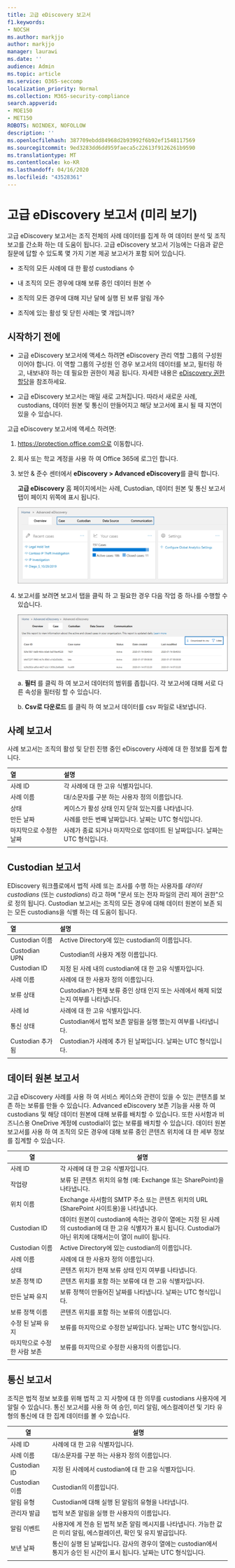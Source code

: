 ```yaml
---
title: 고급 eDiscovery 보고서
f1.keywords:
- NOCSH
ms.author: markjjo
author: markjjo
manager: laurawi
ms.date: ''
audience: Admin
ms.topic: article
ms.service: O365-seccomp
localization_priority: Normal
ms.collection: M365-security-compliance
search.appverid:
- MOE150
- MET150
ROBOTS: NOINDEX, NOFOLLOW
description: ''
ms.openlocfilehash: 387709ebdd84968d2b93992f6b92ef1548117569
ms.sourcegitcommit: 9ed3283dd6dd959faeca5c22613f9126261b9590
ms.translationtype: MT
ms.contentlocale: ko-KR
ms.lasthandoff: 04/16/2020
ms.locfileid: "43528361"
---
```

# <a name="advanced-ediscovery-reports-preview"></a>고급 eDiscovery 보고서 (미리 보기)

고급 eDiscovery 보고서는 조직 전체의 사례 데이터를 집계 하 여 데이터 분석 및 조직 보고를 간소화 하는 데 도움이 됩니다. 고급 eDiscovery 보고서 기능에는 다음과 같은 질문에 답할 수 있도록 몇 가지 기본 제공 보고서가 포함 되어 있습니다.

- 조직의 모든 사례에 대 한 활성 custodians 수

- 내 조직의 모든 경우에 대해 보류 중인 데이터 원본 수

- 조직의 모든 경우에 대해 지난 달에 실행 된 보류 알림 개수

- 조직에 있는 활성 및 닫힌 사례는 몇 개입니까?

## <a name="before-you-begin"></a>시작하기 전에

- 고급 eDiscovery 보고서에 액세스 하려면 eDiscovery 관리 역할 그룹의 구성원 이어야 합니다. 이 역할 그룹의 구성원 인 경우 보고서의 데이터를 보고, 필터링 하 고, 내보내야 하는 데 필요한 권한이 제공 됩니다. 자세한 내용은 [eDiscovery 권한 할당](assign-ediscovery-permissions.md)을 참조하세요.

- 고급 eDiscovery 보고서는 매일 새로 고쳐집니다. 따라서 새로운 사례, custodians, 데이터 원본 및 통신이 만들어지고 해당 보고서에 표시 될 때 지연이 있을 수 있습니다.

고급 eDiscovery 보고서에 액세스 하려면:

1. https://protection.office.com으로 이동합니다.
  
2. 회사 또는 학교 계정을 사용 하 여 Office 365에 로그인 합니다.
  
3. 보안 & 준수 센터에서 **eDiscovery > Advanced eDiscovery**를 클릭 합니다.
  
   **고급 eDiscovery** 홈 페이지에서는 사례, Custodian, 데이터 원본 및 통신 보고서 탭이 페이지 위쪽에 표시 됩니다. 
  
   ![홈 페이지의 고급 eDiscovery 보고서](../media/report-home.png)

5. 보고서를 보려면 보고서 탭을 클릭 하 고 필요한 경우 다음 작업 중 하나를 수행할 수 있습니다.

   ![보고서 데이터를 필터링 하거나 다운로드할 수 있습니다.](../media/AeDReportsFilterDownload.png)

   a. **필터** 를 클릭 하 여 보고서 데이터의 범위를 좁힙니다. 각 보고서에 대해 서로 다른 속성을 필터링 할 수 있습니다.
  
   b. **Csv로 다운로드** 를 클릭 하 여 보고서 데이터를 csv 파일로 내보냅니다.

## <a name="case-report"></a>사례 보고서

사례 보고서는 조직의 활성 및 닫힌 진행 중인 eDiscovery 사례에 대 한 정보를 집계 합니다.

|열        |설명|
|:-------------|:-------------|
|사례 ID | 각 사례에 대 한 고유 식별자입니다.| 
|사례 이름 | 대/소문자를 구분 하는 사용자 정의 이름입니다.|
|상태 | 케이스가 활성 상태 인지 닫혀 있는지를 나타냅니다.|
|만든 날짜 |사례를 만든 번째 날짜입니다. 날짜는 UTC 형식입니다.|
|마지막으로 수정한 날짜 |사례가 종료 되거나 마지막으로 업데이트 된 날짜입니다. 날짜는 UTC 형식입니다.| 
|||

## <a name="custodian-report"></a>Custodian 보고서

EDiscovery 워크플로에서 법적 사례 또는 조사를 수행 하는 사용자를 *데이터 custodians* (또는 *custodians*) 라고 하며 "문서 또는 전자 파일의 관리 제어 권한"으로 정의 됩니다. Custodian 보고서는 조직의 모든 경우에 대해 데이터 원본이 보존 되는 모든 custodians을 식별 하는 데 도움이 됩니다.

|열         |설명|
|:-------------|:-------------|
|Custodian 이름| Active Directory에 있는 custodian의 이름입니다.|
|Custodian UPN | Custodian의 사용자 계정 이름입니다.|
|Custodian ID | 지정 된 사례 내의 custodian에 대 한 고유 식별자입니다. |
|사례 이름 | 사례에 대 한 사용자 정의 이름입니다.|
|보류 상태 | Custodian가 현재 보류 중인 상태 인지 또는 사례에서 해제 되었는지 여부를 나타냅니다.|
|사례 Id | 사례에 대 한 고유 식별자입니다.|
|통신 상태 |Custodian에서 법적 보존 알림을 실행 했는지 여부를 나타냅니다. |
|Custodian 추가 됨 | Custodian가 사례에 추가 된 날짜입니다. 날짜는 UTC 형식입니다.|
|||

## <a name="data-source-report"></a>데이터 원본 보고서

고급 eDiscovery 사례를 사용 하 여 서비스 케이스와 관련이 있을 수 있는 콘텐츠를 보존 하는 보류를 만들 수 있습니다. Advanced eDiscovery 보존 기능을 사용 하 여 custodians 및 해당 데이터 원본에 대해 보류를 배치할 수 있습니다. 또한 사서함과 비즈니스용 OneDrive 계정에 custodial이 없는 보류를 배치할 수 있습니다. 데이터 원본 보고서를 사용 하 여 조직의 모든 경우에 대해 보류 중인 콘텐츠 위치에 대 한 세부 정보를 집계할 수 있습니다.

|열        |설명|
| -------------|-------------|
|사례 ID |각 사례에 대 한 고유 식별자입니다. |
|작업량 |보류 된 콘텐츠 위치의 유형 (예: Exchange 또는 SharePoint)을 나타냅니다.
|위치 이름 |Exchange 사서함의 SMTP 주소 또는 콘텐츠 위치의 URL (SharePoint 사이트용)을 나타냅니다. | 
|Custodian ID |데이터 원본이 custodian에 속하는 경우이 열에는 지정 된 사례의 custodian에 대 한 고유 식별자가 표시 됩니다. Custodial가 아닌 위치에 대해서는이 열이 null이 됩니다.|
|Custodian 이름 |Active Directory에 있는 custodian의 이름입니다.| 
|사례 이름 |사례에 대 한 사용자 정의 이름입니다.| 
|상태 |콘텐츠 위치가 현재 보류 상태 인지 여부를 나타냅니다. | 
|보존 정책 ID |콘텐츠 위치를 포함 하는 보류에 대 한 고유 식별자입니다. | 
|만든 날짜 유지 |보류 정책이 만들어진 날짜를 나타냅니다. 날짜는 UTC 형식입니다. | 
|보류 정책 이름 |콘텐츠 위치를 포함 하는 보류의 이름입니다. |
|수정 된 날짜 유지 |보류를 마지막으로 수정한 날짜입니다. 날짜는 UTC 형식입니다.| 
|마지막으로 수정한 사람 보존|보류를 마지막으로 수정한 사용자의 이름입니다.| 
|||

## <a name="communication-report"></a>통신 보고서

조직은 법적 정보 보호를 위해 법적 고 지 사항에 대 한 의무를 custodians 사용자에 게 알릴 수 있습니다. 통신 보고서를 사용 하 여 승인, 미리 알림, 에스컬레이션 및 기타 유형의 통신에 대 한 집계 데이터를 볼 수 있습니다.

|열         |설명|
| -------------|-------------|
|사례 ID | 사례에 대 한 고유 식별자입니다.|
|사례 이름 | 대/소문자를 구분 하는 사용자 정의 이름입니다.|
|Custodian ID |지정 된 사례에서 custodian에 대 한 고유 식별자입니다.|
|Custodian 이름 |Custodian의 이름입니다.|
|알림 유형 |Custodian에 대해 실행 된 알림의 유형을 나타냅니다.|
|관리자 발급 |법적 보존 알림을 실행 한 사용자의 이름입니다.|
|알림 이벤트|사용자에 게 전송 된 법적 보존 알림 메시지를 나타냅니다. 가능한 값은 미리 알림, 에스컬레이션, 확인 및 유지 발급입니다.|
|보낸 날짜 |통신이 실행 된 날짜입니다. 감사의 경우이 열에는 custodian에서 통지가 승인 된 시간이 표시 됩니다. 날짜는 UTC 형식입니다.|
|||
